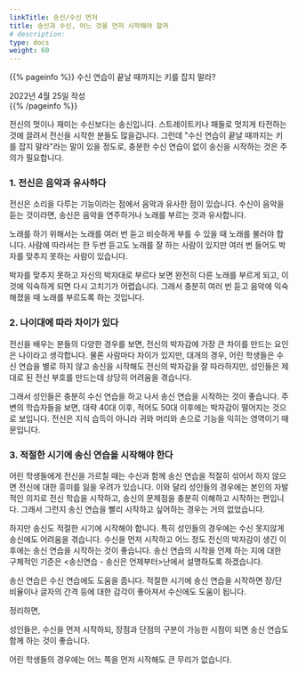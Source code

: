 ```yaml
---
linkTitle: 송신/수신 먼저
title: 송신과 수신, 어느 것을 먼저 시작해야 할까
# description: 
type: docs
weight: 60
---
```

{{% pageinfo %}}
수신 연습이 끝날 때까지는 키를 잡지 말라?

2022년 4월 25일 작성<br>
{{% /pageinfo %}}


전신의 멋이나 재미는 수신보다는 송신입니다. 스트레이트키나 패들로 멋지게 타전하는 것에 끌려서 전신을 시작한 분들도 많을겁니다. 그런데 "수신 연습이 끝날 때까지는 키를 잡지 말라"라는 말이 있을 정도로, 충분한 수신 연습이 없이 송신을 시작하는 것은 주의가 필요합니다.

### 1. 전신은 음악과 유사하다

전신은 소리을 다루는 기능이라는 점에서 음악과 유사한 점이 있습니다. 수신이 음악을 듣는 것이라면, 송신은 음악을 연주하거나 노래를 부르는 것과 유사합니다.

노래를 하기 위해서는 노래를 여러 번 듣고 비슷하게 부를 수 있을 때 노래를 불러야 합니다. 사람에 따라서는 한 두번 듣고도 노래를 잘 하는 사람이 있지만 여러 번 들어도 박자를 맞추지 못하는 사람이 있습니다.

박자를 맞추지 못하고 자신의 박자대로 부르다 보면 완전히 다른 노래를 부르게 되고, 이것에 익숙하게 되면 다시 고치기가 어렵습니다. 그래서 충분히 여러 번 듣고 음악에 익숙해졌을 때 노래를 부르도록 하는 것입니다.

### 2. 나이대에 따라 차이가 있다

전신을 배우는 분들의 다양한 경우를 보면, 전신의 박자감에 가장 큰 차이를 만드는 요인은 나이라고 생각합니다. 물론 사람마다 차이가 있지만, 대개의 경우, 어린 학생들은 수신 연습을 별로 하지 않고 송신을 시작해도 전신의 박자감을 잘 따라하지만, 성인들은 제대로 된 전신 부호를 만드는데 상당히 어려움을 겪습니다.

그래서 성인들은 충분히 수신 연습을 하고 나서 송신 연습을 시작하는 것이 좋습니다. 주변의 학습자들을 보면, 대략 40대 이후, 적어도 50대 이후에는 박자감이 떨어지는 것으로 보입니다. 전신은 지식 습득이 아니라 귀와 머리와 손으로 기능을 익히는 영역이기 때문입니다.

### 3. 적절한 시기에 송신 연습을 시작해야 한다

어린 학생들에게 전신을 가르칠 때는 수신과 함께 송신 연습을 적절히 섞어서 하지 않으면 전신에 대한 흥미를 잃을 우려가 있습니다. 이와 달리 성인들의 경우에는 본인의 자발적인 의지로 전신 학습을 시작하고, 송신의 문제점을 충분히 이해하고 시작하는 편입니다. 그래서 그런지 송신 연습을 빨리 시작하고 싶어하는 경우는 거의 없었습니다.

하지만 송신도 적절한 시기에 시작해야 합니다. 특히 성인들의 경우에는 수신 못지않게 송신에도 어려움을 겪습니다. 수신을 먼저 시작하고 어느 정도 전신의 박자감이 생긴 이후에는 송신 연습을 시작하는 것이 좋습니다. 송신 연습의 시작을 언제 하는 지에 대한 구체적인 기준은 <송신연습 - 송신은 언제부터>난에서 설명하도록 하겠습니다.

송신 연습은 수신 연습에도 도움을 줍니다. 적절한 시기에 송신 연습을 시작하면 장/단 비율이나 글자의 간격 등에 대한 감각이 좋아져서 수신에도 도움이 됩니다.

정리하면,

성인들은, 수신을 먼저 시작하되, 장점과 단점의 구분이 가능한 시점이 되면 송신 연습도 함께 하는 것이 좋습니다.

어린 학생들의 경우에는 어느 쪽을 먼저 시작해도 큰 무리가 없습니다.





